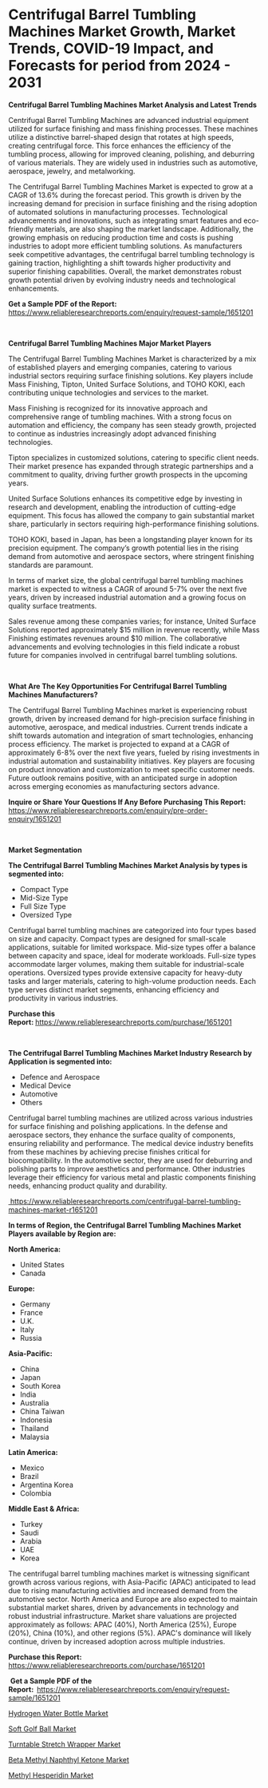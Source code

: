 <p><h1>Centrifugal Barrel Tumbling Machines Market Growth, Market Trends, COVID-19 Impact, and Forecasts for period from 2024 - 2031</h1></p><p><strong>Centrifugal Barrel Tumbling Machines Market Analysis and Latest Trends</strong></p>
<p><p>Centrifugal Barrel Tumbling Machines are advanced industrial equipment utilized for surface finishing and mass finishing processes. These machines utilize a distinctive barrel-shaped design that rotates at high speeds, creating centrifugal force. This force enhances the efficiency of the tumbling process, allowing for improved cleaning, polishing, and deburring of various materials. They are widely used in industries such as automotive, aerospace, jewelry, and metalworking.</p><p>The Centrifugal Barrel Tumbling Machines Market is expected to grow at a CAGR of 13.6% during the forecast period. This growth is driven by the increasing demand for precision in surface finishing and the rising adoption of automated solutions in manufacturing processes. Technological advancements and innovations, such as integrating smart features and eco-friendly materials, are also shaping the market landscape. Additionally, the growing emphasis on reducing production time and costs is pushing industries to adopt more efficient tumbling solutions. As manufacturers seek competitive advantages, the centrifugal barrel tumbling technology is gaining traction, highlighting a shift towards higher productivity and superior finishing capabilities. Overall, the market demonstrates robust growth potential driven by evolving industry needs and technological enhancements.</p></p>
<p><strong>Get a Sample PDF of the Report:&nbsp;</strong> <a href="https://www.reliableresearchreports.com/enquiry/request-sample/1651201?utm_campaign=32&utm_medium=2&utm_source=Github&utm_content=ia&utm_term=26092024&utm_id=centrifugal-barrel-tumbling-machines">https://www.reliableresearchreports.com/enquiry/request-sample/1651201</a></p>
<p>&nbsp;</p>
<p><strong>Centrifugal Barrel Tumbling Machines Major Market Players</strong></p>
<p><p>The Centrifugal Barrel Tumbling Machines Market is characterized by a mix of established players and emerging companies, catering to various industrial sectors requiring surface finishing solutions. Key players include Mass Finishing, Tipton, United Surface Solutions, and TOHO KOKI, each contributing unique technologies and services to the market.</p><p>Mass Finishing is recognized for its innovative approach and comprehensive range of tumbling machines. With a strong focus on automation and efficiency, the company has seen steady growth, projected to continue as industries increasingly adopt advanced finishing technologies. </p><p>Tipton specializes in customized solutions, catering to specific client needs. Their market presence has expanded through strategic partnerships and a commitment to quality, driving further growth prospects in the upcoming years.</p><p>United Surface Solutions enhances its competitive edge by investing in research and development, enabling the introduction of cutting-edge equipment. This focus has allowed the company to gain substantial market share, particularly in sectors requiring high-performance finishing solutions.</p><p>TOHO KOKI, based in Japan, has been a longstanding player known for its precision equipment. The company’s growth potential lies in the rising demand from automotive and aerospace sectors, where stringent finishing standards are paramount.</p><p>In terms of market size, the global centrifugal barrel tumbling machines market is expected to witness a CAGR of around 5-7% over the next five years, driven by increased industrial automation and a growing focus on quality surface treatments.</p><p>Sales revenue among these companies varies; for instance, United Surface Solutions reported approximately $15 million in revenue recently, while Mass Finishing estimates revenues around $10 million. The collaborative advancements and evolving technologies in this field indicate a robust future for companies involved in centrifugal barrel tumbling solutions.</p></p>
<p>&nbsp;</p>
<p><strong>What Are The Key Opportunities For Centrifugal Barrel Tumbling Machines Manufacturers?</strong></p>
<p><p>The Centrifugal Barrel Tumbling Machines market is experiencing robust growth, driven by increased demand for high-precision surface finishing in automotive, aerospace, and medical industries. Current trends indicate a shift towards automation and integration of smart technologies, enhancing process efficiency. The market is projected to expand at a CAGR of approximately 6-8% over the next five years, fueled by rising investments in industrial automation and sustainability initiatives. Key players are focusing on product innovation and customization to meet specific customer needs. Future outlook remains positive, with an anticipated surge in adoption across emerging economies as manufacturing sectors advance.</p></p>
<p><strong>Inquire or Share Your Questions If Any Before Purchasing This Report:</strong> <a href="https://www.reliableresearchreports.com/enquiry/pre-order-enquiry/1651201?utm_campaign=32&utm_medium=2&utm_source=Github&utm_content=ia&utm_term=26092024&utm_id=centrifugal-barrel-tumbling-machines">https://www.reliableresearchreports.com/enquiry/pre-order-enquiry/1651201</a></p>
<p>&nbsp;</p>
<p><strong>Market Segmentation</strong></p>
<p><strong>The Centrifugal Barrel Tumbling Machines Market Analysis by types is segmented into:</strong></p>
<p><ul><li>Compact Type</li><li>Mid-Size Type</li><li>Full Size Type</li><li>Oversized Type</li></ul></p>
<p><p>Centrifugal barrel tumbling machines are categorized into four types based on size and capacity. Compact types are designed for small-scale applications, suitable for limited workspace. Mid-size types offer a balance between capacity and space, ideal for moderate workloads. Full-size types accommodate larger volumes, making them suitable for industrial-scale operations. Oversized types provide extensive capacity for heavy-duty tasks and larger materials, catering to high-volume production needs. Each type serves distinct market segments, enhancing efficiency and productivity in various industries.</p></p>
<p><strong>Purchase this Report:&nbsp;</strong><a href="https://www.reliableresearchreports.com/purchase/1651201?utm_campaign=32&utm_medium=2&utm_source=Github&utm_content=ia&utm_term=26092024&utm_id=centrifugal-barrel-tumbling-machines">https://www.reliableresearchreports.com/purchase/1651201</a></p>
<p>&nbsp;</p>
<p><strong>The Centrifugal Barrel Tumbling Machines Market Industry Research by Application is segmented into:</strong></p>
<p><ul><li>Defence and Aerospace</li><li>Medical Device</li><li>Automotive</li><li>Others</li></ul></p>
<p><p>Centrifugal barrel tumbling machines are utilized across various industries for surface finishing and polishing applications. In the defense and aerospace sectors, they enhance the surface quality of components, ensuring reliability and performance. The medical device industry benefits from these machines by achieving precise finishes critical for biocompatibility. In the automotive sector, they are used for deburring and polishing parts to improve aesthetics and performance. Other industries leverage their efficiency for various metal and plastic components finishing needs, enhancing product quality and durability.</p></p>
<p><a href="https://www.reliableresearchreports.com/centrifugal-barrel-tumbling-machines-market-r1651201?utm_campaign=32&utm_medium=2&utm_source=Github&utm_content=ia&utm_term=26092024&utm_id=centrifugal-barrel-tumbling-machines">&nbsp;https://www.reliableresearchreports.com/centrifugal-barrel-tumbling-machines-market-r1651201</a></p>
<p><strong>In terms of Region, the Centrifugal Barrel Tumbling Machines Market Players available by Region are:</strong></p>
<p>
    <p> <strong> North America: </strong>
        <ul>
            <li>United States</li>
            <li>Canada</li>
        </ul>
        </p> 
    <p> <strong> Europe: </strong>
        <ul>
            <li>Germany</li>
            <li>France</li>
            <li>U.K.</li>
            <li>Italy</li>
            <li>Russia</li>
        </ul>
        </p> 
    <p> <strong> Asia-Pacific: </strong>
        <ul>
            <li>China</li>
            <li>Japan</li>
            <li>South Korea</li>
            <li>India</li>
            <li>Australia</li>
            <li>China Taiwan</li>
            <li>Indonesia</li>
            <li>Thailand</li>
            <li>Malaysia</li>
        </ul>
        </p> 
    <p> <strong> Latin America: </strong>
        <ul>
            <li>Mexico</li>
            <li>Brazil</li>
            <li>Argentina Korea</li>
            <li>Colombia</li>
        </ul>
        </p> 
    <p> <strong> Middle East & Africa: </strong>
        <ul>
            <li>Turkey</li>
            <li>Saudi</li>
            <li>Arabia</li>
            <li>UAE</li>
            <li>Korea</li>
        </ul>
    </p>
    </p>
<p><p>The centrifugal barrel tumbling machines market is witnessing significant growth across various regions, with Asia-Pacific (APAC) anticipated to lead due to rising manufacturing activities and increased demand from the automotive sector. North America and Europe are also expected to maintain substantial market shares, driven by advancements in technology and robust industrial infrastructure. Market share valuations are projected approximately as follows: APAC (40%), North America (25%), Europe (20%), China (10%), and other regions (5%). APAC's dominance will likely continue, driven by increased adoption across multiple industries.</p></p>
<p><strong>Purchase this Report: </strong><a href="https://www.reliableresearchreports.com/purchase/1651201?utm_campaign=32&utm_medium=2&utm_source=Github&utm_content=ia&utm_term=26092024&utm_id=centrifugal-barrel-tumbling-machines">https://www.reliableresearchreports.com/purchase/1651201</a></p>
<p>&nbsp;<strong>Get a Sample PDF of the Report:&nbsp;&nbsp;</strong><a href="https://www.reliableresearchreports.com/enquiry/request-sample/1651201?utm_campaign=32&utm_medium=2&utm_source=Github&utm_content=ia&utm_term=26092024&utm_id=centrifugal-barrel-tumbling-machines">https://www.reliableresearchreports.com/enquiry/request-sample/1651201</a></p>
<p><strong></strong></p>
<p><p><a href="https://issuu.com/reportprime-2/docs/hydrogen-water-bottle-market-size-2_3f77160dcd8e33?utm_campaign=32&utm_medium=2&utm_source=Github&utm_content=ia&utm_term=26092024&utm_id=centrifugal-barrel-tumbling-machines">Hydrogen Water Bottle Market</a></p><p><a href="https://issuu.com/reportprime-2/docs/soft-golf-ball-market-size-2030.ppt_657845ef9a1eae?utm_campaign=32&utm_medium=2&utm_source=Github&utm_content=ia&utm_term=26092024&utm_id=centrifugal-barrel-tumbling-machines">Soft Golf Ball Market</a></p><p><a href="https://www.linkedin.com/pulse/global-turntable-stretch-wrapper-market-analysis-key-trends-j07zc?utm_campaign=32&utm_medium=2&utm_source=Github&utm_content=ia&utm_term=26092024&utm_id=centrifugal-barrel-tumbling-machines">Turntable Stretch Wrapper Market</a></p><p><a href="https://github.com/BesaLoshi2000/Market-Research-Report-List-1/blob/main/beta-methyl-naphthyl-ketone-market.md?utm_campaign=32&utm_medium=2&utm_source=Github&utm_content=ia&utm_term=26092024&utm_id=centrifugal-barrel-tumbling-machines">Beta Methyl Naphthyl Ketone Market</a></p><p><a href="https://www.linkedin.com/pulse/market-leaders-laggards-global-methyl-hesperidin-trends-glmef?utm_campaign=32&utm_medium=2&utm_source=Github&utm_content=ia&utm_term=26092024&utm_id=centrifugal-barrel-tumbling-machines">Methyl Hesperidin Market</a></p></p>